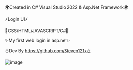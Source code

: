 🌍Created in C# Visual Studio 2022 & Asp.Net Framework🌍

⚡Login UI⚡

💫CSS/HTML/JAVASCRIPT/C#💫

✨My first web login in asp.net✨

⛄Dev By https://github.com/Steven121x⛄

![image](https://user-images.githubusercontent.com/96802942/188248460-9dad6335-34d0-4e7b-950c-5bce052a4c7e.png)
